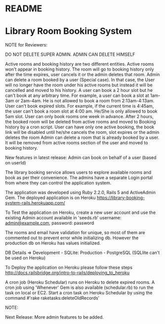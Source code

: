# README
# Library Room Booking System

NOTE for Reviewers:

DO NOT DELETE SUPER ADMIN. ADMIN CAN DELETE HIMSELF

Active rooms and booking history are two different entities. Active rooms won't appear in booking history. The room will go to booking history only after the time expires, user cancels it or the admin deletes that room.
Admin can delete a room booked by a user (Special case). In that case, the User will no longer have the room under his active rooms but instead it will be cancelled and moved to his history.
A user can book a 2 hour slot but he can't book at any arbitrary time. For example, a user can book a slot at 1am-3am or 2am-4am. He is not allowed to book a room from 2:13am-4:13am. 
User can't book expired slots. For example, if the current time is 4:45am, the user can't book a room slot at 4:00 am. He/She is only allowed to book 5am slot.
User can only book rooms one week in advance.
After 2 hours, the booked room will be deleted from active rooms and moved to Booking history by a cron script.
User can have only one active booking, the book link will be disabled until he/she cancels the room, slot expires or the admin deletes the room
Admin can delete a room that is already booked by a user. It will be removed from active rooms section of the user and moved to booking history.

New features in latest release: 
Admin can book on behalf of a user (based on userId)


The library booking service allows users to explore available rooms and book as per their convenience. The admins have a separate Login portal from where they can control the application system.

The application was developed using Ruby 2.2.0, Rails 5 and ActiveAdmin Gem. The deployed application is on Heroku https://library-booking-system-rails.herokuapp.com/

To Test the application on Heroku, create a new user account and use the existing Admin account available in 'seeds.rb'
username: admin@example.com, password: password

The rooms and email have validation for unique, so most of them are commented out to prevent error while initializing db. However the production db on Heroku has values initialized. 

DB Details =>
Development - SQLite:
Production -  PostgreSQL (SQLlite can't be used on Heroku)

To Deploy the application on Heroku please follow these steps
http://docs.railsbridge.org/intro-to-rails/deploying_to_heroku

A cron job (Heroku Schedular) runs on Heroku to delete expired rooms. A cron job using 'Whenever' Gem is also available (schedular.rb) to run the task on local or EC2.
Start a cron task on Heroku Schedular by using the command #'rake raketasks:deleteOldRecords'




NOTE: 


Next Release: More admin features to be added.

